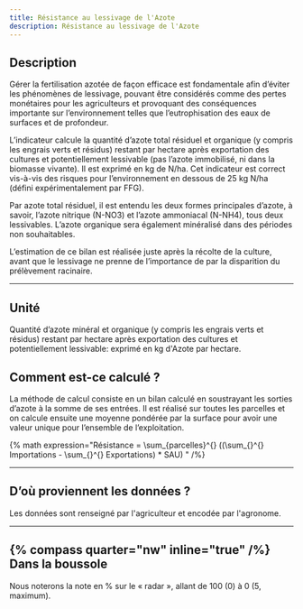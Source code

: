 ```yaml
---
title: Résistance au lessivage de l'Azote
description: Résistance au lessivage de l'Azote
---
```


## Description

Gérer la fertilisation azotée de façon efficace est fondamentale afin d’éviter les phénomènes de lessivage, pouvant être considérés comme des pertes monétaires pour les agriculteurs et provoquant des conséquences importante sur l’environnement telles que l’eutrophisation des eaux de surfaces et de profondeur.

L’indicateur calcule la quantité d’azote total résiduel et organique (y compris les engrais verts et résidus) restant par hectare après exportation des cultures et potentiellement lessivable (pas l’azote immobilisé, ni dans la biomasse vivante). Il est exprimé en kg de N/ha. Cet indicateur est correct vis-à-vis des risques pour l’environnement en dessous de 25 kg N/ha (défini expérimentalement par FFG).

Par azote total résiduel, il est entendu les deux formes principales d’azote, à savoir, l’azote nitrique (N-NO3) et l’azote ammoniacal (N-NH4), tous deux lessivables. L’azote organique sera également minéralisé dans des périodes non souhaitables.

L’estimation de ce bilan est réalisée juste après la récolte de la culture, avant que le lessivage ne prenne de l’importance de par la disparition du prélèvement racinaire.

---

## Unité

Quantité d’azote minéral et organique (y compris les engrais verts et résidus) restant par hectare après exportation des cultures et potentiellement lessivable: exprimé en kg d'Azote par hectare.

## Comment est-ce calculé ?

La méthode de calcul consiste en un bilan calculé en soustrayant les sorties d’azote à la somme de ses entrées. Il est réalisé sur toutes les parcelles et on calcule ensuite une moyenne pondérée par la surface pour avoir une valeur unique pour l’ensemble de l’exploitation.

{% math expression="Résistance = \\sum_{parcelles}^{} ((\\sum_{}^{} Importations - \\sum_{}^{} Exportations) * SAU) " /%}

---

## D’où proviennent les données ?

Les données sont renseigné par l'agriculteur et encodée par l'agronome.

---

## {% compass quarter="nw" inline="true" /%} Dans la boussole

Nous noterons la note en % sur le « radar », allant de 100 (0) à 0 (5, maximum).
